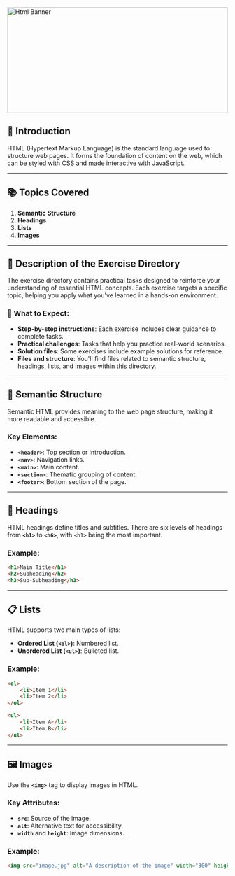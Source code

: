 <img src="Assets/htmlBanner.png" alt="Html Banner" width="100%" height="242">

## 📘 Introduction
HTML (Hypertext Markup Language) is the standard language used to structure web pages. It forms the foundation of content on the web, which can be styled with CSS and made interactive with JavaScript.

---

## 📚 Topics Covered
1. **Semantic Structure**
2. **Headings**
3. **Lists**
4. **Images**

---

## 📁 Description of the Exercise Directory
The exercise directory contains practical tasks designed to reinforce your understanding of essential HTML concepts. Each exercise targets a specific topic, helping you apply what you've learned in a hands-on environment.

### 📝 What to Expect:
- **Step-by-step instructions**: Each exercise includes clear guidance to complete tasks.
- **Practical challenges**: Tasks that help you practice real-world scenarios.
- **Solution files**: Some exercises include example solutions for reference.
- **Files and structure**: You'll find files related to semantic structure, headings, lists, and images within this directory.

---

## 📐 Semantic Structure
Semantic HTML provides meaning to the web page structure, making it more readable and accessible.

### Key Elements:
- **`<header>`**: Top section or introduction.
- **`<nav>`**: Navigation links.
- **`<main>`**: Main content.
- **`<section>`**: Thematic grouping of content.
- **`<footer>`**: Bottom section of the page.

---

## 📢 Headings
HTML headings define titles and subtitles. There are six levels of headings from **`<h1>`** to **`<h6>`**, with `<h1>` being the most important.

### Example:
```html
<h1>Main Title</h1>
<h2>Subheading</h2>
<h3>Sub-Subheading</h3>
```

---

## 📋 Lists
HTML supports two main types of lists:
- **Ordered List (`<ol>`)**: Numbered list.
- **Unordered List (`<ul>`)**: Bulleted list.

### Example:
```html
<ol>
    <li>Item 1</li>
    <li>Item 2</li>
</ol>

<ul>
    <li>Item A</li>
    <li>Item B</li>
</ul>
```

---

## 🖼️ Images
Use the **`<img>`** tag to display images in HTML.

### Key Attributes:
- **`src`**: Source of the image.
- **`alt`**: Alternative text for accessibility.
- **`width`** and **`height`**: Image dimensions.

### Example:
```html
<img src="image.jpg" alt="A description of the image" width="300" height="200">
```


